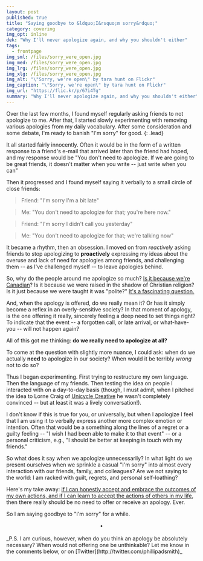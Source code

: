 ```yaml
---
layout: post
published: true
title: "Saying goodbye to &ldquo;I&rsquo;m sorry&rdquo;"
category: covering
img_opt: inline
dek: "Why I'll never apologize again, and why you shouldn't either"
tags: 
  - frontpage
img_sml: /files/sorry_were_open.jpg
img_med: /files/sorry_were_open.jpg
img_lrg: /files/sorry_were_open.jpg
img_xlg: /files/sorry_were_open.jpg
img_alt: "\"Sorry, we're open\" by tara hunt on Flickr"
img_caption: "\"Sorry, we're open\" by tara hunt on Flickr"
img_url: "https://flic.kr/p/67i4Tg"
summary: "Why I'll never apologize again, and why you shouldn't either"
---
```




Over the last few months, I found myself regularly asking friends to not apologize to me. After that, I started slowly experimenting with removing various apologies from my daily vocabulary. After some consideration and some debate, I'm ready to banish "I'm sorry" for good.
{: .lead} 

It all started fairly innocently. Often it would be in the form of a written response to a friend's e-mail that arrived later than the friend had hoped, and my response would be "You don't need to apologize. If we are going to be great friends, it doesn't matter when you write -- just write when you can"

Then it progressed and I found myself saying it verbally to a small circle of close friends: 

> Friend: "I'm sorry I'm a bit late"

> Me: "You don't need to apologize for that; you're here now."


> Friend: "I'm sorry I didn't call you yesterday"

> Me: "You don't need to apologize for that; we're talking now"

It became a rhythm, then an obsession. I moved on from _reactively_ asking friends to stop apologizing to **proactively** expressing my ideas about the overuse and lack of need for apologies among friends, and challenging them -- as I've challenged myself -- to leave apologies behind.

So, why do the people around me apologize so much? [Is it because we're Canadian](http://o.canada.com/life/diversions/how-sorry-are-you-canadians-apologize-a-lot-and-youre-one-of-them)? Is it because we were raised in the shadow of Christian religion? Is it just because we were taught it was "polite?" [It's a fascinating question.](https://www.quora.com/Do-Canadians-actually-apologize-a-lot?share=1)

And, when the apology is offered, do we really mean it? Or has it simply become a reflex in an overly-sensitive society? In that moment of apology, is the one offering it really, sincerely feeling a deep need to set things right? To indicate that the event -- a forgotten call, or late arrival, or what-have-you -- will not happen again?

All of this got me thinking: **do we really need to apologize at all?**

To come at the question with slightly more nuance, I could ask: when do we actually **need** to apologize in our society? When would it be terribly _wrong_ not to do so?

Thus I began experimenting. First trying to restructure my own language. Then the language of my friends. Then testing the idea on people I interacted with on a day-to-day basis (though, I must admit, when I pitched the idea to Lorne Craig of [Unicycle Creative](http://www.unicyclecreative.com/) he wasn't completely convinced -- but at least it was a lively conversation!).

I don't know if this is true for you, or universally, but when I apologize I feel that I am using it to verbally express another more complex emotion or intention. Often that would be a something along the lines of a regret or a guilty feeling -- "I wish I had been able to make it to that event" -- or a personal criticism, e.g., "I should be better at keeping in touch with my friends."

So what does it say when we apologize unnecessarily? In what light do we present ourselves when we sprinkle a casual "I'm sorry" into almost every interaction with our friends, family, and colleagues? Are we not saying to the world: I am racked with guilt, regrets, and personal self-loathing?

Here's my take away: [if I can honestly accept and embrace the outcomes of my own actions, and if I can learn to accept the actions of others in my life](http://phillipadsmith.com/2013/04/refections-on-40-honesty-and-acceptance.html), then there really should be no need to offer or receive an apology. Ever.

So I am saying goodbye to "I'm sorry" for a while. 
<br />
<center>&bull;</center>
<br />
_P.S. I am curious, however, when do you think an apology be absolutely necessary? When would not offering one be unthinkable? Let me know in the comments below, or on [Twitter](http://twitter.com/phillipadsmith)_
